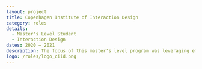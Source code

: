 ```yaml
---
layout: project
title: Copenhagen Institute of Interaction Design
category: roles
details:
  - Master's Level Student
  - Interaction Design
dates: 2020 – 2021
description: The focus of this master's level program was leveraging emerging science and technology to create concepts that have a positive impact on people and the planet.
logo: /roles/logo_ciid.png
---
```


